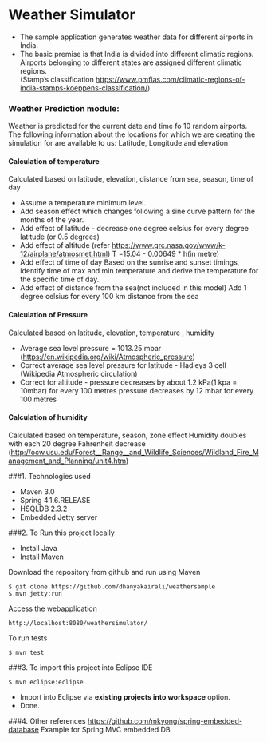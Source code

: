 # Weather Simulator
* The sample application generates weather data for different airports in India. 
* The basic premise is that India is divided into different climatic regions.  Airports belonging to different states are assigned different climatic regions.  
(Stamp’s classification https://www.pmfias.com/climatic-regions-of-india-stamps-koeppens-classification/)

### Weather Prediction module:
Weather is predicted for the current date and time fo 10 random airports.
The following information about the locations for which we are creating the simulation for are available to us:
Latitude, Longitude and elevation 

#### Calculation of temperature 
Calculated based on latitude, elevation, distance from sea, season, time of day
* Assume a temperature minimum level.
* Add season effect which changes following a sine curve pattern for the months of the year.
* Add effect of latitude - decrease one degree celsius for  every degree latitude (or 0.5 degrees) 
* Add effect of altitude (refer https://www.grc.nasa.gov/www/k-12/airplane/atmosmet.html) 
T =15.04 - 0.00649 * h(in metre) 
* Add effect of time of day
Based on the sunrise and sunset timings, identify time of max and min temperature
and derive the temperature  for the specific time of day. 
* Add effect of distance from the sea(not included in this model)
Add 1  degree celsius for every 100 km distance from the sea
 
#### Calculation of Pressure  
Calculated based on latitude, elevation, temperature , humidity 
* Average sea level pressure = 1013.25 mbar (https://en.wikipedia.org/wiki/Atmospheric_pressure) 
* Correct average sea level pressure for latitude - Hadleys 3 cell (Wikipedia  Atmospheric circulation)
* Correct for altitude - pressure decreases by about 1.2 kPa(1 kpa = 10mbar) for every 100 metres 
pressure decreases by 12 mbar for every 100 metres
 
#### Calculation of humidity  
Calculated based on temperature, season, zone effect
Humidity doubles with each 20 degree Fahrenheit decrease (http://ocw.usu.edu/Forest__Range__and_Wildlife_Sciences/Wildland_Fire_Management_and_Planning/unit4.htm) 

###1. Technologies used
* Maven 3.0
* Spring 4.1.6.RELEASE
* HSQLDB 2.3.2
* Embedded Jetty server
 

###2. To Run this project locally
* Install Java
* Install Maven  
 
Download the repository from github and run using Maven 

```
$ git clone https://github.com/dhanyakairali/weathersample
$ mvn jetty:run
```
 

Access the webapplication 

```
http://localhost:8080/weathersimulator/
```

To run tests

```
$ mvn test
```
 
###3. To import this project into Eclipse IDE
```
$ mvn eclipse:eclipse
```
* Import into Eclipse via **existing projects into workspace** option.
* Done. 
 
###4. Other references
https://github.com/mkyong/spring-embedded-database
Example for Spring MVC embedded DB 

 



 





